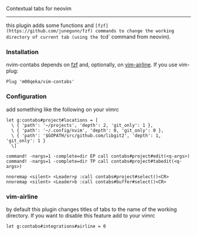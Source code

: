Contextual tabs for neovim

---

this plugin adds some functions and `[fzf](https://github.com/junegunn/fzf) commands to change the working
directory of current tab (using the `tcd` command from neovim).

### Installation

nvim-contabs depends on [fzf](https://github.com/junegunn/fzf) and, optionally, on [vim-airline](https://github.com/vim-airline/vim-airline). If you use vim-plug:

```
Plug 'm00qeka/vim-contabs'
```

### Configuration

add something like the following on your vimrc

```
let g:contabs#project#locations = [
  \ { 'path': '~/projects', 'depth': 2, 'git_only': 1 },
  \ { 'path': '~/.config/nvim', 'depth': 0, 'git_only': 0 },
  \ { 'path': '$GOPATH/src/github.com/libgit2', 'depth': 1, 'git_only': 1 }
  \]

command! -nargs=1 -complete=dir EP call contabs#project#edit(<q-args>)
command! -nargs=1 -complete=dir TP call contabs#project#tabedit(<q-args>)

nnoremap <silent> <Leader>p :call contabs#project#select()<CR>
nnoremap <silent> <Leader>b :call contabs#buffer#select()<CR>
```

### vim-airline

by default this plugin changes titles of tabs to the name of the working
directory. If you want to disable this feature add to your vimrc

```
let g:contabs#integrations#airline = 0
```
